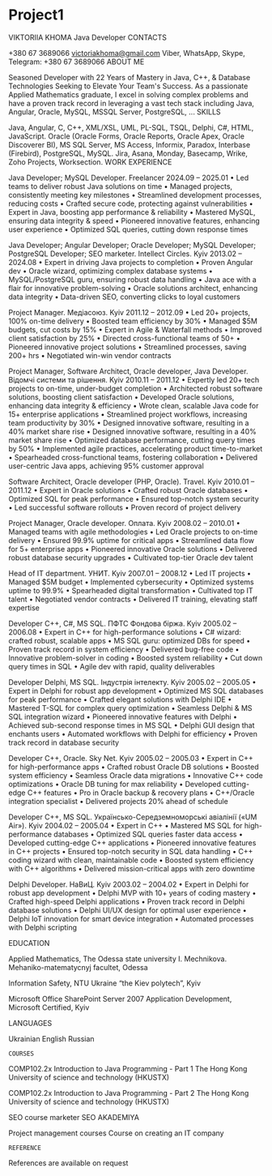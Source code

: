 # Project1
VIKTORIIA KHOMA
Java Developer
CONTACTS

+380 67 3689066
victoriakhoma@gmail.com
Viber, WhatsApp, Skype, Telegram: +380 67 3689066	ABOUT ME

Seasoned Developer with 22 Years of Mastery in Java, C++, & Database Technologies Seeking to Elevate Your Team's Success. As a passionate Applied Mathematics graduate, I excel in solving complex problems and have a proven track record in leveraging a vast tech stack including Java, Angular, Oracle, MySQL, MSSQL Server, PostgreSQL, ... 
SKILLS

Java, Angular, C, C++,  XML/XSL, UML, PL-SQL, TSQL, Delphi, C#, HTML, JavaScript. 
Oracle (Oracle Forms, Oracle Reports, Oracle Apex, Oracle Discoverer BI), MS SQL Server, MS Access, Informix, Paradox, Interbase (Firebird), PostgreSQL, MySQL.
Jira, Asana, Monday, Basecamp, Wrike,  Zoho Projects, Worksection.
	WORK EXPERIENCE

Java Developer; MySQL Developer. Freelancer
2024.09 – 2025.01
•	Led teams to deliver robust Java solutions on time
•	Managed projects, consistently meeting key milestones
•	Streamlined development processes, reducing costs
•	Crafted secure code, protecting against vulnerabilities
•	Expert in Java, boosting app performance & reliability
•	Mastered MySQL, ensuring data integrity & speed
•	Pioneered innovative features, enhancing user experience
•	Optimized SQL queries, cutting down response times

Java Developer; Angular Developer; Oracle Developer; MySQL Developer; PostgreSQL Developer; SEO marketer. Intellect Circles. Kyiv
2013.02 – 2024.08
•	Expert in driving Java projects to completion
•	Proven Angular dev 
•	Oracle wizard, optimizing complex database systems
•	MySQL/PostgreSQL guru, ensuring robust data handling
•	Java ace with a flair for innovative problem-solving
•	Oracle solutions architect, enhancing data integrity
•	Data-driven SEO, converting clicks to loyal customers

Project Manager. Медіасоюз. Kyiv
2011.12 – 2012.09
•	Led 20+ projects, 100% on-time delivery
•	Boosted team efficiency by 30%
•	Managed $5M budgets, cut costs by 15%
•	Expert in Agile & Waterfall methods
•	Improved client satisfaction by 25%
•	Directed cross-functional teams of 50+
•	Pioneered innovative project solutions
•	Streamlined processes, saving 200+ hrs
•	Negotiated win-win vendor contracts

Project Manager, Software Architect, Oracle developer, Java Developer. Відомчі системи та рішення. Kyiv
2010.11 – 2011.12
•	Expertly led 20+ tech projects to on-time, under-budget completion
•	Architected robust software solutions, boosting client satisfaction
•	Developed Oracle solutions, enhancing data integrity & efficiency
•	Wrote clean, scalable Java code for 15+ enterprise applications
•	Streamlined project workflows, increasing team productivity by 30%
•	Designed innovative software, resulting in a 40% market share rise
•	Designed innovative software, resulting in a 40% market share rise
•	Optimized database performance, cutting query times by 50%
•	Implemented agile practices, accelerating product time-to-market
•	Spearheaded cross-functional teams, fostering collaboration
•	Delivered user-centric Java apps, achieving 95% customer approval

Software Architect, Oracle developer (PHP, Oracle). Travel. Kyiv
2010.01 – 2011.12
•	Expert in Oracle solutions
•	Crafted robust Oracle databases
•	Optimized SQL for peak performance
•	Ensured top-notch system security
•	Led successful software rollouts
•	Proven record of project delivery

Project Manager, Oracle developer. Оплата. Kyiv
2008.02 – 2010.01
•	Managed teams with agile methodologies
•	Led Oracle projects to on-time delivery
•	Ensured 99.9% uptime for critical apps
•	Streamlined data flow for 5+ enterprise apps
•	Pioneered innovative Oracle solutions
•	Delivered robust database security upgrades
•	Cultivated top-tier Oracle dev talent

Head of IT department. УНИТ. Kyiv 
2007.01 – 2008.12
•	Led IT projects
•	Managed $5M budget
•	Implemented cybersecurity
•	Optimized systems uptime to 99.9%
•	Spearheaded digital transformation
•	Cultivated top IT talent
•	Negotiated vendor contracts
•	Delivered IT training, elevating staff expertise

Developer C++, C#, MS SQL. ПФТС Фондова біржа. Kyiv
2005.02 – 2006.08
•	Expert in C++ for high-performance solutions
•	C# wizard: crafted robust, scalable apps
•	MS SQL guru: optimized DBs for speed
•	Proven track record in system efficiency
•	Delivered bug-free code
•	Innovative problem-solver in coding
•	Boosted system reliability
•	Cut down query times in SQL
•	Agile dev with rapid, quality deliverables

Developer Delphi, MS SQL. Індустрія інтелекту. Kyiv
2005.02 – 2005.05
•	Expert in Delphi for robust app development
•	Optimized MS SQL databases for peak performance
•	Crafted elegant solutions with Delphi IDE
•	Mastered T-SQL for complex query optimization
•	Seamless Delphi & MS SQL integration wizard
•	Pioneered innovative features with Delphi
•	Achieved sub-second response times in MS SQL
•	Delphi GUI design that enchants users
•	Automated workflows with Delphi for efficiency
•	Proven track record in database security

Developer C++, Oracle. Sky Net. Kyiv
2005.02 – 2005.03
•	Expert in C++ for high-performance apps
•	Crafted robust Oracle DB solutions
•	Boosted system efficiency
•	Seamless Oracle data migrations
•	Innovative C++ code optimizations
•	Oracle DB tuning for max reliability
•	Developed cutting-edge C++ features
•	Pro in Oracle backup & recovery plans
•	C++/Oracle integration specialist
•	Delivered projects 20% ahead of schedule

Developer C++, MS SQL. Українсько-Середземноморські авіалінії («UM Air»). Kyiv
2004.02 – 2005.04
•	Expert in C++
•	Mastered MS SQL for high-performance databases
•	Optimized SQL queries faster data access
•	Developed cutting-edge C++ applications
•	Pioneered innovative features in C++ projects
•	Ensured top-notch security in SQL data handling
•	C++ coding wizard with clean, maintainable code
•	Boosted system efficiency with C++ algorithms
•	Delivered mission-critical apps with zero downtime

Delphi Developer. НаВиЦ. Kyiv
2003.02 – 2004.02
•	Expert in Delphi for robust app development
•	Delphi MVP with 10+ years of coding mastery
•	Crafted high-speed Delphi applications
•	Proven track record in Delphi database solutions
•	Delphi UI/UX design for optimal user experience
•	Delphi IoT innovation for smart device integration
•	Automated processes with Delphi scripting

EDUCATION

Applied Mathematics,
The Odessa state university I. Mechnikova. Mehaniko-matematycnyj facultet,
Odessa

Information Safety,
NTU Ukraine “the Kiev polytech”,
Kyiv

Microsoft Office SharePoint Server 2007 Application Development,
Microsoft Certified,
Kyiv  
	
  LANGUAGES

Ukrainian 
English
Russian


	
	COURSES

COMP102.2x Introduction to Java Programming - Part 1
The Hong Kong University of science and technology (HKUSTX)

COMP102.2x Introduction to Java Programming - Part 2
The Hong Kong University of science and technology (HKUSTX)

SEO course marketer
SEO AKADEMIYA

Project management courses
Course on creating an IT company

	REFERENCE

References are available on request


